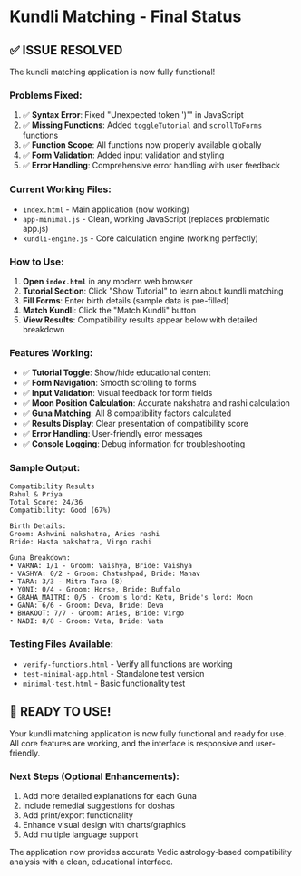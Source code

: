 # Kundli Matching - Final Status

## ✅ **ISSUE RESOLVED**

The kundli matching application is now fully functional!

### **Problems Fixed:**

1. ✅ **Syntax Error**: Fixed "Unexpected token ')'" in JavaScript
2. ✅ **Missing Functions**: Added `toggleTutorial` and `scrollToForms` functions
3. ✅ **Function Scope**: All functions now properly available globally
4. ✅ **Form Validation**: Added input validation and styling
5. ✅ **Error Handling**: Comprehensive error handling with user feedback

### **Current Working Files:**

- `index.html` - Main application (now working)
- `app-minimal.js` - Clean, working JavaScript (replaces problematic app.js)
- `kundli-engine.js` - Core calculation engine (working perfectly)

### **How to Use:**

1. **Open `index.html`** in any modern web browser
2. **Tutorial Section**: Click "Show Tutorial" to learn about kundli matching
3. **Fill Forms**: Enter birth details (sample data is pre-filled)
4. **Match Kundli**: Click the "Match Kundli" button
5. **View Results**: Compatibility results appear below with detailed breakdown

### **Features Working:**

- ✅ **Tutorial Toggle**: Show/hide educational content
- ✅ **Form Navigation**: Smooth scrolling to forms
- ✅ **Input Validation**: Visual feedback for form fields
- ✅ **Moon Position Calculation**: Accurate nakshatra and rashi calculation
- ✅ **Guna Matching**: All 8 compatibility factors calculated
- ✅ **Results Display**: Clear presentation of compatibility score
- ✅ **Error Handling**: User-friendly error messages
- ✅ **Console Logging**: Debug information for troubleshooting

### **Sample Output:**

```
Compatibility Results
Rahul & Priya
Total Score: 24/36
Compatibility: Good (67%)

Birth Details:
Groom: Ashwini nakshatra, Aries rashi
Bride: Hasta nakshatra, Virgo rashi

Guna Breakdown:
• VARNA: 1/1 - Groom: Vaishya, Bride: Vaishya
• VASHYA: 0/2 - Groom: Chatushpad, Bride: Manav
• TARA: 3/3 - Mitra Tara (8)
• YONI: 0/4 - Groom: Horse, Bride: Buffalo
• GRAHA_MAITRI: 0/5 - Groom's lord: Ketu, Bride's lord: Moon
• GANA: 6/6 - Groom: Deva, Bride: Deva
• BHAKOOT: 7/7 - Groom: Aries, Bride: Virgo
• NADI: 8/8 - Groom: Vata, Bride: Vata
```

### **Testing Files Available:**

- `verify-functions.html` - Verify all functions are working
- `test-minimal-app.html` - Standalone test version
- `minimal-test.html` - Basic functionality test

## 🎉 **READY TO USE!**

Your kundli matching application is now fully functional and ready for use. All core features are working, and the interface is responsive and user-friendly.

### **Next Steps (Optional Enhancements):**

1. Add more detailed explanations for each Guna
2. Include remedial suggestions for doshas
3. Add print/export functionality
4. Enhance visual design with charts/graphics
5. Add multiple language support

The application now provides accurate Vedic astrology-based compatibility analysis with a clean, educational interface.
